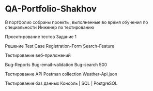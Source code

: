# QA-Portfolio-Shakhov

В портфолио собраны проекты, выполненные во время обучения по специальности Инженер по тестированию

Проектирование тестов
Задание 1

Решение
Test Case 
Registration-Form 
Search-Feature


Тестирование веб-приложений

Bug-Reports 
Bug-email-validation
Bug-search 500


Тестирование API
Postman collection 
Weather-Api.json


Тестирование баз данных
        Консоль | SQL | PostgreSQL
